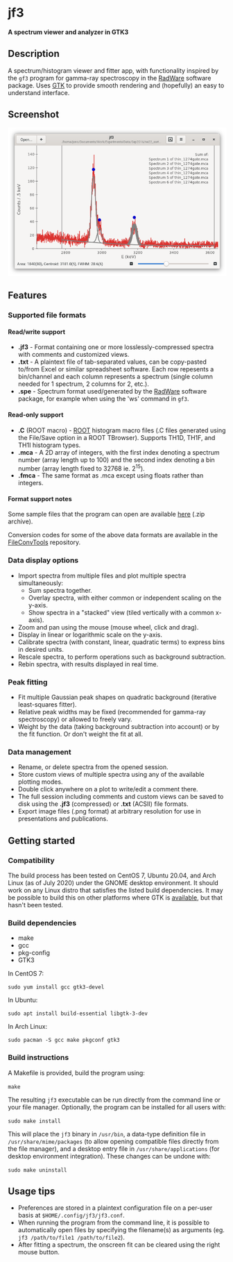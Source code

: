 # **jf3**

**A spectrum viewer and analyzer in GTK3**

## Description

A spectrum/histogram viewer and fitter app, with functionality inspired by the `gf3` program for gamma-ray spectroscopy in the [RadWare](https://radware.phy.ornl.gov/) software package.  Uses [GTK](https://www.gtk.org/) to provide smooth rendering and (hopefully) an easy to understand interface.

## Screenshot

![jf3 user interface screenshot](https://raw.githubusercontent.com/e-j-w/e-j-w.github.io/master/media/jf3.png "jf3 user interface")

## Features

### Supported file formats

#### Read/write support

* **.jf3** - Format containing one or more losslessly-compressed spectra with comments and customized views.
* **.txt** - A plaintext file of tab-separated values, can be copy-pasted to/from Excel or similar spreadsheet software.  Each row repesents a bin/channel and each column represents a spectrum (single column needed for 1 spectrum, 2 columns for 2, etc.).
* **.spe** -  Spectrum format used/generated by the [RadWare](https://radware.phy.ornl.gov/) software package, for example when using the 'ws' command in `gf3`.

#### Read-only support

* **.C** (ROOT macro) - [ROOT](https://root.cern.ch/) histogram macro files (.C files generated using the File/Save option in a ROOT TBrowser).  Supports TH1D, TH1F, and TH1I histogram types.
* **.mca** - A 2D array of integers, with the first index denoting a spectrum number (array length up to 100) and the second index denoting a bin number (array length fixed to 32768 ie. 2<sup>15</sup>).
* **.fmca** - The same format as .mca except using floats rather than integers.

#### Format support notes

Some sample files that the program can open are available [here](https://mega.nz/#!yUtRBAYR!ATst0ngazksR-g-P-Qdsw2rd4lpHJXBpd6nJq6pW77I) (.zip archive).

Conversion codes for some of the above data formats are available in the [FileConvTools](https://github.com/e-j-w/FileConvTools) repository.

### Data display options

* Import spectra from multiple files and plot multiple spectra simultaneously:
    * Sum spectra together.
    * Overlay spectra, with either common or independent scaling on the y-axis.
    * Show spectra in a "stacked" view (tiled vertically with a common x-axis).
* Zoom and pan using the mouse (mouse wheel, click and drag).
* Display in linear or logarithmic scale on the y-axis.
* Calibrate spectra (with constant, linear, quadratic terms) to express bins in desired units.
* Rescale spectra, to perform operations such as background subtraction.
* Rebin spectra, with results displayed in real time.

### Peak fitting

* Fit multiple Gaussian peak shapes on quadratic background (iterative least-squares fitter).
* Relative peak widths may be fixed (recommended for gamma-ray spectroscopy) or allowed to freely vary.
* Weight by the data (taking background subtraction into account) or by the fit function.  Or don't weight the fit at all.

### Data management

* Rename, or delete spectra from the opened session.
* Store custom views of multiple spectra using any of the available plotting modes.
* Double click anywhere on a plot to write/edit a comment there.
* The full session including comments and custom views can be saved to disk using the **.jf3** (compressed) or **.txt** (ACSII) file formats.
* Export image files (.png format) at arbitrary resolution for use in presentations and publications.

## Getting started

### Compatibility

The build process has been tested on CentOS 7, Ubuntu 20.04, and Arch Linux (as of July 2020) under the GNOME desktop environment.  It should work on any Linux distro that satisfies the listed build dependencies.  It may be possible to build this on other platforms where GTK is [available](https://www.gtk.org/docs/installations/), but that hasn't been tested.

### Build dependencies

* make
* gcc
* pkg-config
* GTK3

In CentOS 7:

```
sudo yum install gcc gtk3-devel
```

In Ubuntu:

```
sudo apt install build-essential libgtk-3-dev
```

In Arch Linux:

```
sudo pacman -S gcc make pkgconf gtk3
```


### Build instructions

A Makefile is provided, build the program using:

```make``` 

The resulting `jf3` executable can be run directly from the command line or your file manager.  Optionally, the program can be installed for all users with:

```sudo make install```

This will place the `jf3` binary in `/usr/bin`, a data-type definition file in `/usr/share/mime/packages` (to allow opening compatible files directly from the file manager), and a desktop entry file in `/usr/share/applications` (for desktop environment integration).  These changes can be undone with:

```sudo make uninstall```


## Usage tips

* Preferences are stored in a plaintext configuration file on a per-user basis at `$HOME/.config/jf3/jf3.conf`.
* When running the program from the command line, it is possible to automatically open files by specifying the filename(s) as arguments (eg. `jf3 /path/to/file1 /path/to/file2`).
* After fitting a spectrum, the onscreen fit can be cleared using the right mouse button.
